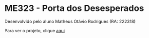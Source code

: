 # ME323 - Porta dos Desesperados

Desenvolvido pelo aluno Matheus Otávio Rodrigues (RA: 222318)

Para ver o projeto, clique [aqui](Index.ipynb)
